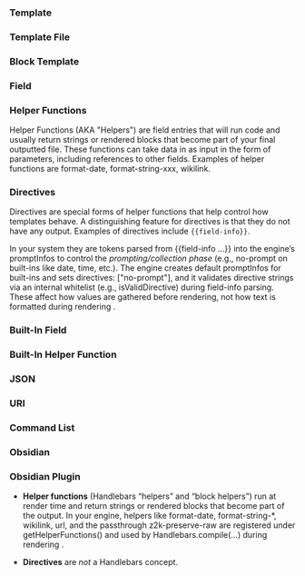 
### Template


### Template File


### Block Template


### Field


### Helper Functions
Helper Functions (AKA "Helpers") are field entries that will run code and usually return strings or rendered blocks that become part of your final outputted file. These functions can take data in as input in the form of parameters, including references to other fields. Examples of helper functions are format-date, format-string-xxx, wikilink. 

### Directives
Directives are special forms of helper functions that help control how templates behave. A distinguishing feature for directives is that they do not have any output. Examples of directives include `{{field-info}}`.

In your system they are tokens parsed from {{field-info …}} into the engine’s promptInfos to control the _prompting/collection phase_ (e.g., no-prompt on built-ins like date, time, etc.). The engine creates default promptInfos for built-ins and sets directives: ["no-prompt"], and it validates directive strings via an internal whitelist (e.g., isValidDirective) during field-info parsing. These affect how values are gathered before rendering, not how text is formatted during rendering .




### Built-In Field

### Built-In Helper Function

### JSON

### URI

### Command List

### Obsidian

### Obsidian Plugin



- **Helper functions** (Handlebars “helpers” and “block helpers”) run at render time and return strings or rendered blocks that become part of the output. In your engine, helpers like format-date, format-string-*, wikilink, url, and the passthrough z2k-preserve-raw are registered under getHelperFunctions() and used by Handlebars.compile(…) during rendering .
    
- **Directives** are _not_ a Handlebars concept.